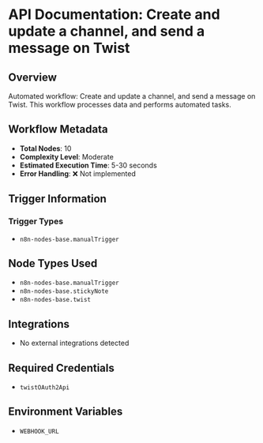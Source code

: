 # API Documentation: Create and update a channel, and send a message on Twist

## Overview
Automated workflow: Create and update a channel, and send a message on Twist. This workflow processes data and performs automated tasks.

## Workflow Metadata
- **Total Nodes**: 10
- **Complexity Level**: Moderate
- **Estimated Execution Time**: 5-30 seconds
- **Error Handling**: ❌ Not implemented

## Trigger Information
### Trigger Types
- `n8n-nodes-base.manualTrigger`

## Node Types Used
- `n8n-nodes-base.manualTrigger`
- `n8n-nodes-base.stickyNote`
- `n8n-nodes-base.twist`

## Integrations
- No external integrations detected

## Required Credentials
- `twistOAuth2Api`

## Environment Variables
- `WEBHOOK_URL`
